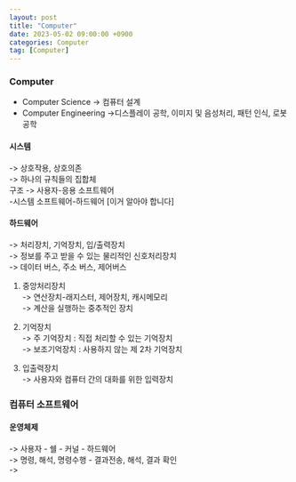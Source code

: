 ```yaml
---
layout: post
title: "Computer"
date: 2023-05-02 09:00:00 +0900
categories: Computer
tag: [Computer]
---
```

### Computer
- Computer Science
-> 컴퓨터 설계
- Computer Engineering
->디스플레이 공학, 이미지 및 음성처리, 패턴 인식, 로봇공학

#### 시스템 <br>
-> 상호작용, 상호의존<br> 
-> 하나의 규칙들의 집합체<br>
구조 -> 사용자-응용 소프트웨어<br>
          -시스템 소프트웨어-하드웨어 [이거 알아야 합니다]<br>


#### 하드웨어 <br>
-> 처리장치, 기억장치, 입/출력장치<br>
-> 정보를 주고 받을 수 있는 물리적인 신호처리장치<br>
-> 데이터 버스, 주소 버스, 제어버스<br>

1. 중앙처리장치<br>
-> 연산장치-래지스터, 제어장치, 캐시메모리<br>
-> 계산을 실행하는 중추적인 장치<br>

2. 기억장치<br>
-> 주    기억장치 : 직접 처리할  수 있는 기억장치<br>
-> 보조기억장치 : 사용하지 않는 제 2차 기억장치<br>

3. 입출력장치<br>
-> 사용자와 컴퓨터 간의 대화를 위한 입력장치<br>

### 컴퓨터 소프트웨어
#### 운영체제<br>
-> 사용자 - 쉘 - 커널 - 하드웨어<br>
-> 명령, 해석, 명령수행 - 결과전송, 해석, 결과 확인<br>
-> <br>
